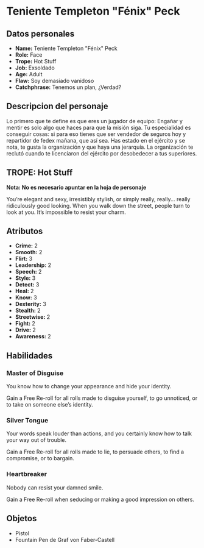 
# Teniente Templeton "Fénix" Peck

## Datos personales

* **Name:** Teniente Templeton "Fénix" Peck
* **Role:** Face
* **Trope:** Hot Stuff
* **Job:** Exsoldado
* **Age:** Adult
* **Flaw:** Soy demasiado vanidoso
* **Catchphrase:** Tenemos un plan, ¿Verdad?

## Descripcion del personaje

Lo primero que te define es que eres un jugador de equipo: Engañar y mentir es solo algo que haces para que la misión siga. Tu especialidad es conseguir cosas: si para eso tienes que ser vendedor de seguros hoy y repartidor de fedex mañana, que así sea. Has estado en el ejército y se nota, te gusta la organización y que haya una jerarquía. La organización te reclutó cuando te licenciaron del ejército por desobedecer a tus superiores.


## TROPE: Hot Stuff

**Nota: No es necesario apuntar en la hoja de personaje**

You’re elegant and sexy, irresistibly stylish, or simply really, really... really ridiculously good looking. When you walk down the street, people turn to look at you. It’s impossible to resist your charm.

## Atributos

* **Crime:** 2
* **Smooth:** 2
* **Flirt:** 3
* **Leadership:** 2
* **Speech:** 2
* **Style:** 3
* **Detect:** 3
* **Heal:** 2
* **Know:** 3
* **Dexterity:** 3
* **Stealth:** 2
* **Streetwise:** 2
* **Fight:** 2
* **Drive:** 2
* **Awareness:** 2


## Habilidades

### Master of Disguise

You know how to change your appearance and hide your identity.

Gain a Free Re-roll for all rolls made to disguise yourself, to go unnoticed, or to take on someone else’s identity.


### Silver Tongue

Your words speak louder than actions, and you certainly know how to talk your way out of trouble.

Gain a Free Re-roll for all rolls made to lie, to persuade others, to find a compromise, or to bargain.


### Heartbreaker

Nobody can resist your damned smile.

Gain a Free Re-roll when seducing or making a good impression on others.




## Objetos

* Pistol
* Fountain Pen de Graf von Faber-Castell

